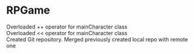 # RPGame
Overloaded ++ operator for mainCharacter class<br />
Overloaded << operator for mainCharacter class<br />
Created Git repository. Merged previously created local repo with remote one<br />
